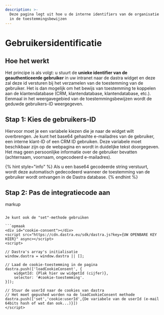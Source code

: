 ```yaml
---
description: >-
  Deze pagina legt uit hoe u de interne identifiers van de organisatie kunt traceren
  in de toestemmingsbewijzen
---
```


# Gebruikersidentificatie

## Hoe het werkt

Het principe is als volgt: u stuurt de **unieke identifier van de geauthenticeerde gebruiker** in uw intranet naar de dastra widget en deze zal deze id versturen bij het verzamelen van de toestemming van de gebruiker. Het is dan mogelijk om het bewijs van toestemming te koppelen aan de klantendatabase (CRM, klantendatabase, klantendatabase, etc.). Eenmaal in het weergavegebied van de toestemmingsbewijzen wordt de geduwde gebruikers-ID weergegeven.

## Stap 1: Kies de gebruikers-ID

Hiervoor moet je een variabele kiezen die je naar de widget wilt overbrengen. Je kunt het base64 gehashte e-mailadres van de gebruiker, een interne klant-ID of een CRM ID gebruiken. Deze variabele moet beschikbaar zijn op de webpagina en wordt in duidelijke tekst doorgegeven. Het mag geen persoonlijke informatie over de gebruiker bevatten (achternaam, voornaam, ongecodeerd e-mailadres). &#x20;

{% hint style="info" %}
&#x20;Als u een base64 gecodeerde string verstuurt, wordt deze automatisch gedecodeerd wanneer de toestemming van de gebruiker wordt ontvangen in de Dastra database.
{% endhint %}

## Stap 2: Pas de integratiecode aan

markup
<div id="cookie-toestemming"></div>
<script src="https://cdn.dastra.eu/sdk/dastra.js?key={UW OPENBARE KEY HIER}" async></script>
<script>

// Dastra's array's initialisatie
window.dastra = window.dastra || [];

// Laad de cookie-toestemming in de pagina
dastra.push(['loadCookieConsent', {
    widgetId: {Plak hier uw widgetId (cijfer)},
    selector: '#cookie-toestemming',
    userId: {De variabele van de userId (e-mail 64bits hash of wat dan ook...)}).
}]);
</script>
```

Je kunt ook de "set"-methode gebruiken

```opmaak
<div id="cookie-consent"></div>
<script src="https://cdn.dastra.eu/sdk/dastra.js?key={UW OPENBARE KEY HIER}" async></script>
<script>

// Dastra's array's initialisatie
window.dastra = window.dastra || [];

// Laad de cookie-toestemming in de pagina
dastra.push(['loadCookieConsent', {
    widgetId: {Plak hier uw widgetId (cijfer)},
    selector: '#cookie-toestemming'.
}]);

// Stuur de userId naar de cookies van dastra
// Het moet gepushed worden na de loadCookieConsent methode
dastra.push(['set','cookie:userId',{De variabele van de userId (e-mail 64bits hash of wat dan ook...)}])
</script>
```